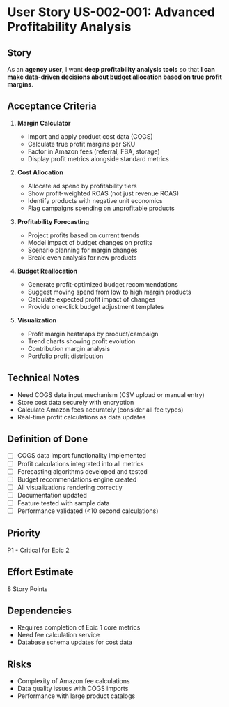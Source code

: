 # User Story US-002-001: Advanced Profitability Analysis

## Story
As an **agency user**, I want **deep profitability analysis tools** so that **I can make data-driven decisions about budget allocation based on true profit margins**.

## Acceptance Criteria
1. **Margin Calculator**
   - Import and apply product cost data (COGS)
   - Calculate true profit margins per SKU
   - Factor in Amazon fees (referral, FBA, storage)
   - Display profit metrics alongside standard metrics

2. **Cost Allocation**
   - Allocate ad spend by profitability tiers
   - Show profit-weighted ROAS (not just revenue ROAS)
   - Identify products with negative unit economics
   - Flag campaigns spending on unprofitable products

3. **Profitability Forecasting**
   - Project profits based on current trends
   - Model impact of budget changes on profits
   - Scenario planning for margin changes
   - Break-even analysis for new products

4. **Budget Reallocation**
   - Generate profit-optimized budget recommendations
   - Suggest moving spend from low to high margin products
   - Calculate expected profit impact of changes
   - Provide one-click budget adjustment templates

5. **Visualization**
   - Profit margin heatmaps by product/campaign
   - Trend charts showing profit evolution
   - Contribution margin analysis
   - Portfolio profit distribution

## Technical Notes
- Need COGS data input mechanism (CSV upload or manual entry)
- Store cost data securely with encryption
- Calculate Amazon fees accurately (consider all fee types)
- Real-time profit calculations as data updates

## Definition of Done
- [ ] COGS data import functionality implemented
- [ ] Profit calculations integrated into all metrics
- [ ] Forecasting algorithms developed and tested
- [ ] Budget recommendations engine created
- [ ] All visualizations rendering correctly
- [ ] Documentation updated
- [ ] Feature tested with sample data
- [ ] Performance validated (<10 second calculations)

## Priority
P1 - Critical for Epic 2

## Effort Estimate
8 Story Points

## Dependencies
- Requires completion of Epic 1 core metrics
- Need fee calculation service
- Database schema updates for cost data

## Risks
- Complexity of Amazon fee calculations
- Data quality issues with COGS imports
- Performance with large product catalogs